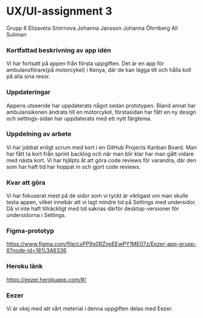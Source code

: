 # UX/UI-assignment 3

Grupp 6
Elizaveta Smirnova
Johanna Jansson
Johanna Öhrnberg
Ali Suliman

### Kortfattad beskrivning av app idén
Vi har fortsatt på appen från första uppgiften. 
Det är en app för ambulansförare(på motorcykel) i Kenya, där de kan lägga till och hålla koll på alla sina resor.

### Uppdateringar
Appens utseende har uppdaterats något sedan prototypen. Bland annat har ambulansikonen ändrats till en motorcykel, förstasidan har fått en ny design och settings-sidan har uppdaterats med ett nytt färgtema.

### Uppdelning av arbete
Vi har jobbat enligt scrum med kort i en GitHub Projects Kanban Board. Man har fått ta kort från sprint backlog och när man blir klar har man gått vidare med nästa kort. Vi har hjälpts åt att göra code reviews för varandra, där den som har haft tid har hoppat in och gjort code reviews.

### Kvar att göra
Vi har fokuserat mest på de sidor som vi tyckt är viktigast om man skulle testa appen, vilket innebär att vi lagt mindre tid på Settings med undersidor. Då vi inte haft tillräckligt med tid saknas därför desktop-versioner för undersidorna i Settings.

### Figma-prototyp
https://www.figma.com/file/cxPP9s0RZneEEwPY1ME07z/Eezer-app-grupp-6?node-id=18%3A6336

### Heroku länk
https://eezer.herokuapp.com/#/

### Eezer
Vi är okej med att vårt meterial i denna uppgiften delas med Eezer.